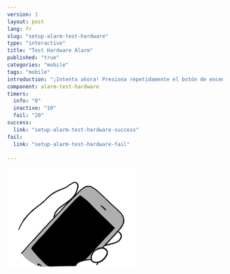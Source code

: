 ```yaml
---
version: 1
layout: post
lang: fr
slug: "setup-alarm-test-hardware"
type: "interactive"
title: "Test Hardware Alarm"
published: "true"
categories: "mobile"
tags: "mobile"
introduction: "¡Intenta ahora! Presiona repetidamente el botón de encender/apagar lo mas rápido posible hasta que sientas una vibración."
component: alarm-test-hardware
timers:
  info: "0"
  inactive: "10"
  fail: "20"
success: 
  link: "setup-alarm-test-hardware-success"
fail: 
  link: "setup-alarm-test-hardware-fail"
  
---
```

![](/media/mobile/panic_button_activation.png)